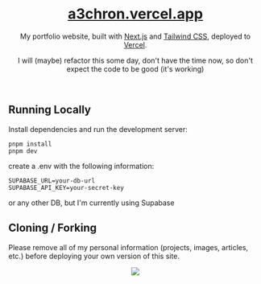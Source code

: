<div align="center">
    <a href="https://a3chron.vercel.app/"><h1 align="center">a3chron.vercel.app</h1></a>
    
My portfolio website, built with [Next.js](https://nextjs.org/) and [Tailwind CSS](https://tailwindcss.com/), deployed to [Vercel](https://vercel.com/).

I will (maybe) refactor this some day, don't have the time now, so don't expect the code to be good (it's working)

</div>

<br/>

## Running Locally

Install dependencies and run the development server:
```sh-session
pnpm install
pnpm dev
```

create a .env with the following information:
```
SUPABASE_URL=your-db-url
SUPABASE_API_KEY=your-secret-key
```

or any other DB, but I'm currently using Supabase


## Cloning / Forking

Please remove all of my personal information (projects, images, articles, etc.) before deploying your own version of this site.

<p align="center"><a href="https://github.com/kurtschambach/portfolio/blob/main/LICENSE"><img src="https://img.shields.io/static/v1.svg?style=for-the-badge&label=License&message=MIT&logoColor=d9e0ee&colorA=363a4f&colorB=b7bdf8"/></a></p>
